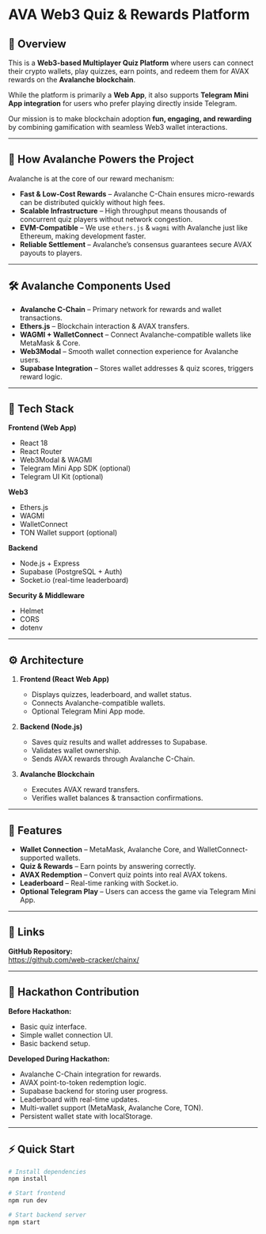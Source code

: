 # AVA Web3 Quiz & Rewards Platform

## 📌 Overview

This is a **Web3-based Multiplayer Quiz Platform** where users can connect their crypto wallets, play quizzes, earn points, and redeem them for AVAX rewards on the **Avalanche blockchain**.  

While the platform is primarily a **Web App**, it also supports **Telegram Mini App integration** for users who prefer playing directly inside Telegram.

Our mission is to make blockchain adoption **fun, engaging, and rewarding** by combining gamification with seamless Web3 wallet interactions.

---

## 🚀 How Avalanche Powers the Project

Avalanche is at the core of our reward mechanism:

- **Fast & Low-Cost Rewards** – Avalanche C-Chain ensures micro-rewards can be distributed quickly without high fees.
- **Scalable Infrastructure** – High throughput means thousands of concurrent quiz players without network congestion.
- **EVM-Compatible** – We use `ethers.js` & `wagmi` with Avalanche just like Ethereum, making development faster.
- **Reliable Settlement** – Avalanche’s consensus guarantees secure AVAX payouts to players.

---

## 🛠 Avalanche Components Used

- **Avalanche C-Chain** – Primary network for rewards and wallet transactions.
- **Ethers.js** – Blockchain interaction & AVAX transfers.
- **WAGMI + WalletConnect** – Connect Avalanche-compatible wallets like MetaMask & Core.
- **Web3Modal** – Smooth wallet connection experience for Avalanche users.
- **Supabase Integration** – Stores wallet addresses & quiz scores, triggers reward logic.

---

## 🧩 Tech Stack

**Frontend (Web App)**
- React 18
- React Router
- Web3Modal & WAGMI
- Telegram Mini App SDK (optional)
- Telegram UI Kit (optional)

**Web3**
- Ethers.js
- WAGMI
- WalletConnect
- TON Wallet support (optional)

**Backend**
- Node.js + Express
- Supabase (PostgreSQL + Auth)
- Socket.io (real-time leaderboard)

**Security & Middleware**
- Helmet
- CORS
- dotenv

---

## ⚙️ Architecture

1. **Frontend (React Web App)**
   - Displays quizzes, leaderboard, and wallet status.
   - Connects Avalanche-compatible wallets.
   - Optional Telegram Mini App mode.

2. **Backend (Node.js)**
   - Saves quiz results and wallet addresses to Supabase.
   - Validates wallet ownership.
   - Sends AVAX rewards through Avalanche C-Chain.

3. **Avalanche Blockchain**
   - Executes AVAX reward transfers.
   - Verifies wallet balances & transaction confirmations.

---

## 📸 Features

- **Wallet Connection** – MetaMask, Avalanche Core, and WalletConnect-supported wallets.
- **Quiz & Rewards** – Earn points by answering correctly.
- **AVAX Redemption** – Convert quiz points into real AVAX tokens.
- **Leaderboard** – Real-time ranking with Socket.io.
- **Optional Telegram Play** – Users can access the game via Telegram Mini App.

---

## 🔗 Links

**GitHub Repository:**  
https://github.com/web-cracker/chainx/



---

## 📅 Hackathon Contribution

**Before Hackathon:**
- Basic quiz interface.
- Simple wallet connection UI.
- Basic backend setup.

**Developed During Hackathon:**
- Avalanche C-Chain integration for rewards.
- AVAX point-to-token redemption logic.
- Supabase backend for storing user progress.
- Leaderboard with real-time updates.
- Multi-wallet support (MetaMask, Avalanche Core, TON).
- Persistent wallet state with localStorage.

---

## ⚡ Quick Start

```bash
# Install dependencies
npm install

# Start frontend
npm run dev

# Start backend server
npm start
